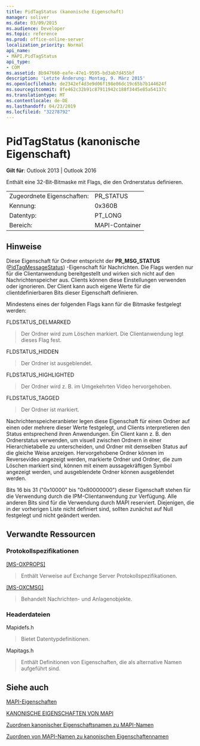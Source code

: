 ```yaml
---
title: PidTagStatus (kanonische Eigenschaft)
manager: soliver
ms.date: 03/09/2015
ms.audience: Developer
ms.topic: reference
ms.prod: office-online-server
localization_priority: Normal
api_name:
- MAPI.PidTagStatus
api_type:
- COM
ms.assetid: 8b947660-eafe-47e1-9595-bd3ab7d455bf
description: 'Letzte Änderung: Montag, 9. März 2015'
ms.openlocfilehash: de2342ef4d3e9d06f198e06dc19c65b7b144624f
ms.sourcegitcommit: 8fe462c32b91c87911942c188f3445e85a54137c
ms.translationtype: MT
ms.contentlocale: de-DE
ms.lasthandoff: 04/23/2019
ms.locfileid: "32278792"
---
```

# <a name="pidtagstatus-canonical-property"></a>PidTagStatus (kanonische Eigenschaft)

  
  
**Gilt für**: Outlook 2013 | Outlook 2016 
  
Enthält eine 32-Bit-Bitmaske mit Flags, die den Ordnerstatus definieren.
  
|||
|:-----|:-----|
|Zugeordnete Eigenschaften:  <br/> |PR_STATUS  <br/> |
|Kennung:  <br/> |0x360B  <br/> |
|Datentyp:  <br/> |PT_LONG  <br/> |
|Bereich:  <br/> |MAPI-Container  <br/> |
   
## <a name="remarks"></a>Hinweise

Diese Eigenschaft für Ordner entspricht der **PR_MSG_STATUS** ([PidTagMessageStatus](pidtagmessagestatus-canonical-property.md)) -Eigenschaft für Nachrichten. Die Flags werden nur für die Clientanwendung bereitgestellt und wirken sich nicht auf den Nachrichtenspeicher aus. Clients können diese Einstellungen verwenden oder ignorieren. Der Client kann auch eigene Werte für die clientdefinierbaren Bits dieser Eigenschaft definieren.
  
Mindestens eines der folgenden Flags kann für die Bitmaske festgelegt werden:
  
FLDSTATUS_DELMARKED 
  
> Der Ordner wird zum Löschen markiert. Die Clientanwendung legt dieses Flag fest.
    
FLDSTATUS_HIDDEN 
  
> Der Ordner ist ausgeblendet.
    
FLDSTATUS_HIGHLIGHTED 
  
> Der Ordner wird z. B. im Umgekehrten Video hervorgehoben.
    
FLDSTATUS_TAGGED 
  
> Der Ordner ist markiert.
    
Nachrichtenspeicheranbieter legen diese Eigenschaft für einen Ordner auf einen oder mehrere dieser Werte festgelegt, und Clients interpretieren den Status entsprechend ihren Anwendungen. Ein Client kann z. B. den Ordnerstatus verwenden, um visuell zwischen Ordnern in einer Hierarchietabelle zu unterscheiden, und Ordner mit demselben Status auf die gleiche Weise anzeigen. Hervorgehobene Ordner können im Reversevideo angezeigt werden, markierte Ordner und Ordner, die zum Löschen markiert sind, können mit einem aussagekräftigen Symbol angezeigt werden, und ausgeblendete Ordner können ausgeblendet werden.
  
Bits 16 bis 31 ("0x10000" bis "0x80000000") dieser Eigenschaft stehen für die Verwendung durch die IPM-Clientanwendung zur Verfügung. Alle anderen Bits sind für die Verwendung durch MAPI reserviert. Diejenigen, die in der vorherigen Liste nicht definiert sind, sollten zunächst auf Null festgelegt und nicht geändert werden.
  
## <a name="related-resources"></a>Verwandte Ressourcen

### <a name="protocol-specifications"></a>Protokollspezifikationen

[[MS-OXPROPS]](https://msdn.microsoft.com/library/f6ab1613-aefe-447d-a49c-18217230b148%28Office.15%29.aspx)
  
> Enthält Verweise auf Exchange Server Protokollspezifikationen.
    
[[MS-OXCMSG]](https://msdn.microsoft.com/library/7fd7ec40-deec-4c06-9493-1bc06b349682%28Office.15%29.aspx)
  
> Behandelt Nachrichten- und Anlagenobjekte.
    
### <a name="header-files"></a>Headerdateien

Mapidefs.h
  
> Bietet Datentypdefinitionen.
    
Mapitags.h
  
> Enthält Definitionen von Eigenschaften, die als alternative Namen aufgeführt sind.
    
## <a name="see-also"></a>Siehe auch



[MAPI-Eigenschaften](mapi-properties.md)
  
[KANONISCHE EIGENSCHAFTEN VON MAPI](mapi-canonical-properties.md)
  
[Zuordnen kanonischer Eigenschaftsnamen zu MAPI-Namen](mapping-canonical-property-names-to-mapi-names.md)
  
[Zuordnen von MAPI-Namen zu kanonischen Eigenschaftennamen](mapping-mapi-names-to-canonical-property-names.md)

